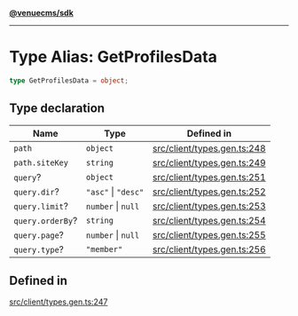 [**@venuecms/sdk**](../Index.md)

***

# Type Alias: GetProfilesData

```ts
type GetProfilesData = object;
```

## Type declaration

| Name | Type | Defined in |
| ------ | ------ | ------ |
| `path` | `object` | [src/client/types.gen.ts:248](https://github.com/venuecms/sdk/blob/e006ed15657b6995aa87e1eb9272ec151fbf86f1/src/client/types.gen.ts#L248) |
| `path.siteKey` | `string` | [src/client/types.gen.ts:249](https://github.com/venuecms/sdk/blob/e006ed15657b6995aa87e1eb9272ec151fbf86f1/src/client/types.gen.ts#L249) |
| `query`? | `object` | [src/client/types.gen.ts:251](https://github.com/venuecms/sdk/blob/e006ed15657b6995aa87e1eb9272ec151fbf86f1/src/client/types.gen.ts#L251) |
| `query.dir`? | `"asc"` \| `"desc"` | [src/client/types.gen.ts:252](https://github.com/venuecms/sdk/blob/e006ed15657b6995aa87e1eb9272ec151fbf86f1/src/client/types.gen.ts#L252) |
| `query.limit`? | `number` \| `null` | [src/client/types.gen.ts:253](https://github.com/venuecms/sdk/blob/e006ed15657b6995aa87e1eb9272ec151fbf86f1/src/client/types.gen.ts#L253) |
| `query.orderBy`? | `string` | [src/client/types.gen.ts:254](https://github.com/venuecms/sdk/blob/e006ed15657b6995aa87e1eb9272ec151fbf86f1/src/client/types.gen.ts#L254) |
| `query.page`? | `number` \| `null` | [src/client/types.gen.ts:255](https://github.com/venuecms/sdk/blob/e006ed15657b6995aa87e1eb9272ec151fbf86f1/src/client/types.gen.ts#L255) |
| `query.type`? | `"member"` | [src/client/types.gen.ts:256](https://github.com/venuecms/sdk/blob/e006ed15657b6995aa87e1eb9272ec151fbf86f1/src/client/types.gen.ts#L256) |

## Defined in

[src/client/types.gen.ts:247](https://github.com/venuecms/sdk/blob/e006ed15657b6995aa87e1eb9272ec151fbf86f1/src/client/types.gen.ts#L247)
